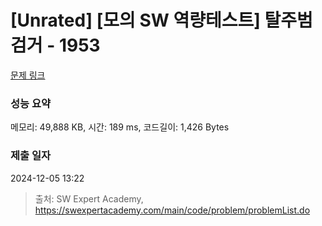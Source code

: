 # [Unrated] [모의 SW 역량테스트] 탈주범 검거 - 1953 

[문제 링크](https://swexpertacademy.com/main/code/problem/problemDetail.do?contestProbId=AV5PpLlKAQ4DFAUq) 

### 성능 요약

메모리: 49,888 KB, 시간: 189 ms, 코드길이: 1,426 Bytes

### 제출 일자

2024-12-05 13:22



> 출처: SW Expert Academy, https://swexpertacademy.com/main/code/problem/problemList.do